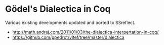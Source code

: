 # Gödel's Dialectica in Coq

Various existing developments updated and ported to SSreflect.

* http://math.andrej.com/2011/01/03/the-dialectica-interpertation-in-coq/
* https://github.com/ppedrot/vitef/tree/master/dialectica